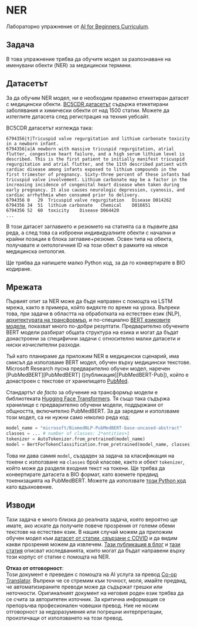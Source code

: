 <!--
CO_OP_TRANSLATOR_METADATA:
{
  "original_hash": "032bda5068f543d6c1fcb30c34231461",
  "translation_date": "2025-08-25T22:14:39+00:00",
  "source_file": "lessons/5-NLP/19-NER/lab/README.md",
  "language_code": "bg"
}
-->
# NER

Лабораторно упражнение от [AI for Beginners Curriculum](https://github.com/microsoft/ai-for-beginners).

## Задача

В това упражнение трябва да обучите модел за разпознаване на именувани обекти (NER) за медицински термини.

## Датасетът

За да обучим NER модел, ни е необходим правилно етикетиран датасет с медицински обекти. [BC5CDR датасетът](https://biocreative.bioinformatics.udel.edu/tasks/biocreative-v/track-3-cdr/) съдържа етикетирани заболявания и химически обекти от над 1500 статии. Можете да изтеглите датасета след регистрация на техния уебсайт.

BC5CDR датасетът изглежда така:

```
6794356|t|Tricuspid valve regurgitation and lithium carbonate toxicity in a newborn infant.
6794356|a|A newborn with massive tricuspid regurgitation, atrial flutter, congestive heart failure, and a high serum lithium level is described. This is the first patient to initially manifest tricuspid regurgitation and atrial flutter, and the 11th described patient with cardiac disease among infants exposed to lithium compounds in the first trimester of pregnancy. Sixty-three percent of these infants had tricuspid valve involvement. Lithium carbonate may be a factor in the increasing incidence of congenital heart disease when taken during early pregnancy. It also causes neurologic depression, cyanosis, and cardiac arrhythmia when consumed prior to delivery.
6794356	0	29	Tricuspid valve regurgitation	Disease	D014262
6794356	34	51	lithium carbonate	Chemical	D016651
6794356	52	60	toxicity	Disease	D064420
...
```

В този датасет заглавието и резюмето на статията са в първите два реда, а след това са изброени индивидуалните обекти с начални и крайни позиции в блока заглавие+резюме. Освен типа на обекта, получавате и онтологичния ID на този обект в рамките на някоя медицинска онтология.

Ще трябва да напишете малко Python код, за да го конвертирате в BIO кодиране.

## Мрежата

Първият опит за NER може да бъде направен с помощта на LSTM мрежа, както в примера, който видяхте по време на урока. Въпреки това, при задачи в областта на обработката на естествен език (NLP), [архитектурата на трансформър](https://en.wikipedia.org/wiki/Transformer_(machine_learning_model)), и по-специално [BERT езиковите модели](https://en.wikipedia.org/wiki/BERT_(language_model)), показват много по-добри резултати. Предварително обучените BERT модели разбират общата структура на езика и могат да бъдат донастроени за специфични задачи с относително малки датасети и ниски изчислителни разходи.

Тъй като планираме да приложим NER в медицински сценарий, има смисъл да използваме BERT модел, обучен върху медицински текстове. Microsoft Research пусна предварително обучен модел, наречен [PubMedBERT][PubMedBERT] ([публикация][PubMedBERT-Pub]), който е донастроен с текстове от хранилището [PubMed](https://pubmed.ncbi.nlm.nih.gov/).

Стандартът *de facto* за обучение на трансформър модели е библиотеката [Hugging Face Transformers](https://huggingface.co/). Тя също така съдържа хранилище с предварително обучени модели, поддържани от общността, включително PubMedBERT. За да заредим и използваме този модел, са ни нужни само няколко реда код:

```python
model_name = "microsoft/BiomedNLP-PubMedBERT-base-uncased-abstract"
classes = ... # number of classes: 2*entities+1
tokenizer = AutoTokenizer.from_pretrained(model_name)
model = BertForTokenClassification.from_pretrained(model_name, classes)
```

Това ни дава самия `model`, създаден за задача за класификация на токени с използване на `classes` брой класове, както и обект `tokenizer`, който може да разделя входния текст на токени. Ще трябва да конвертирате датасета в BIO формат, като вземете предвид токенизацията на PubMedBERT. Можете да използвате [този Python код](https://gist.github.com/shwars/580b55684be3328eb39ecf01b9cbbd88) като вдъхновение.

## Изводи

Тази задача е много близка до реалната задача, която вероятно ще имате, ако искате да получите повече прозрения от големи обеми текстове на естествен език. В нашия случай можем да приложим обучен модел към [датасет от статии, свързани с COVID](https://www.kaggle.com/allen-institute-for-ai/CORD-19-research-challenge) и да видим какви прозрения можем да извлечем. [Тази публикация в блог](https://soshnikov.com/science/analyzing-medical-papers-with-azure-and-text-analytics-for-health/) и [тази статия](https://www.mdpi.com/2504-2289/6/1/4) описват изследванията, които могат да бъдат направени върху този корпус от статии с помощта на NER.

**Отказ от отговорност**:  
Този документ е преведен с помощта на AI услуга за превод [Co-op Translator](https://github.com/Azure/co-op-translator). Въпреки че се стремим към точност, моля, имайте предвид, че автоматизираните преводи може да съдържат грешки или неточности. Оригиналният документ на неговия роден език трябва да се счита за авторитетен източник. За критична информация се препоръчва професионален човешки превод. Ние не носим отговорност за недоразумения или погрешни интерпретации, произтичащи от използването на този превод.